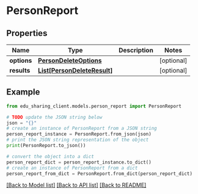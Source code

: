 # PersonReport


## Properties

Name | Type | Description | Notes
------------ | ------------- | ------------- | -------------
**options** | [**PersonDeleteOptions**](PersonDeleteOptions.md) |  | [optional] 
**results** | [**List[PersonDeleteResult]**](PersonDeleteResult.md) |  | [optional] 

## Example

```python
from edu_sharing_client.models.person_report import PersonReport

# TODO update the JSON string below
json = "{}"
# create an instance of PersonReport from a JSON string
person_report_instance = PersonReport.from_json(json)
# print the JSON string representation of the object
print(PersonReport.to_json())

# convert the object into a dict
person_report_dict = person_report_instance.to_dict()
# create an instance of PersonReport from a dict
person_report_from_dict = PersonReport.from_dict(person_report_dict)
```
[[Back to Model list]](../README.md#documentation-for-models) [[Back to API list]](../README.md#documentation-for-api-endpoints) [[Back to README]](../README.md)


